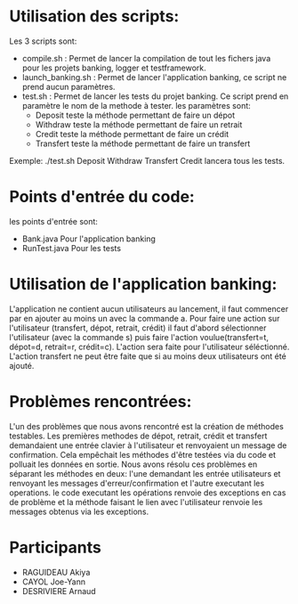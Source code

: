 # Utilisation des scripts:
Les 3 scripts sont:
* compile.sh : Permet de lancer la compilation de tout les fichers java pour les projets banking, logger et testframework.
* launch_banking.sh : Permet de lancer l'application banking, ce script ne prend aucun paramètres. 
* test.sh : Permet de lancer les tests du projet banking. Ce script prend en paramètre le nom de la methode à tester.
	les paramètres  sont:
	* Deposit	teste la méthode permettant de faire un dépot 
	* Withdraw	teste la méthode permettant de faire un retrait 
	* Credit	teste la méthode permettant de faire un crédit 
	* Transfert	teste la méthode permettant de faire un transfert

Exemple: ./test.sh Deposit Withdraw Transfert Credit lancera tous les tests.


# Points d'entrée du code:
les points d'entrée sont:
* Bank.java	Pour l'application banking
* RunTest.java	Pour les tests


# Utilisation de l'application banking:
L'application ne contient aucun utilisateurs au lancement, il faut commencer par en ajouter au moins un avec la commande a.
Pour faire une action sur l'utilisateur (transfert, dépot, retrait, crédit) il faut d'abord sélectionner l'utilisateur (avec la commande s) puis faire l'action voulue(transfert=t, dépot=d, retrait=r, crédit=c). L'action sera faite pour l'utilisateur séléctionné.
L'action transfert ne peut être faite que si au moins deux utilisateurs ont été ajouté.


# Problèmes rencontrées:
L'un des problèmes que nous avons rencontré est la création de méthodes testables. Les premières methodes de dépot, retrait, crédit et transfert demandaient une entrée clavier à l'utilisateur et renvoyaient un message de confirmation. Cela empêchait les méthodes d'être testées via du code et polluait les données en sortie. Nous avons résolu ces problèmes en séparant les méthodes en deux: l'une demandant les entrée utilisateurs et renvoyant les messages d'erreur/confirmation et l'autre executant les operations. le code executant les opérations renvoie des exceptions en cas de problème et la méthode faisant le lien avec l'utilisateur renvoie les messages obtenus via les exceptions.

# Participants
* RAGUIDEAU Akiya
* CAYOL Joe-Yann
* DESRIVIERE Arnaud
